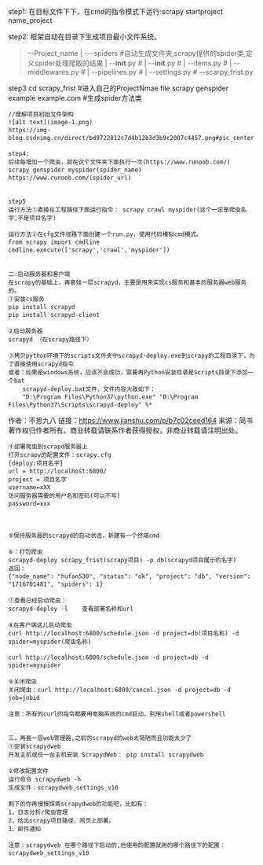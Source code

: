 step1:
在目标文件下下，在cmd的指令模式下运行:scrapy startproject name_project

step2:
框架自动在目录下生成项目最小文件系统。

> --Project_name
   | ---spiders #自动生成文件夹,scrapy提供的spider类,定义spider处理爬取的结果
       | --__init__.py #
   | --__init__.py #
   | --items.py #
   | --middlewares.py #
   | --pipelines.py #
   | --settings.py #
   --scarpy_frist.py

   step3
   cd scrapy_frist #进入自己的ProjectNmae file
   scrapy genspider example example.com #生成spider方法类

    //理解项目初始文件架构
    ![alt text](image-1.png)
    https://img-blog.csdnimg.cn/direct/bd9722812c7d4b12b3d3b9c2007c4457.png#pic_center

    step4:
    后续每增加一个爬虫，就在这个文件夹下面执行一次(https://www.runoob.com/)
    scrapy genspider myspider(spider_name) https://www.runoob.com/(spider_url)


    step5
    运行方法①直接在工程路径下面运行指令： scrapy crawl myspider(这个一定是爬虫名字,不是项目名字)

    运行方法②在cfg文件径路下面创建一个run.py，使用代码模拟cmd模式。
    from scrapy import cmdline
    cmdline.execute(['scrapy','crawl','myspider'])


    二:启动服务器和客户端
    在scrapy的基础上，再套娃一层scrapyd，主要是用来实现cs服务和基本的服务器web服务的。
    ①安装cs服务
    pip install scrapyd
    pip install scrapyd-client

    ②启动服务器
    scrapyd （在scrapy路径下）

    ③拷贝python环境下的scripts文件夹中scrapyd-deploy.exe到scrapy的工程目录下，为了直接使用scrapyd指令
    或者：如果是windows系统，应该不会成功，需要再Python安装目录是Scripts目录下添加一个bat 
        scrapyd-deploy.bat文件，文件内容大致如下：
        "D:\Program Files\Python37\python.exe" "D:\Program Files\Python37\Scripts\scrapyd-deploy" %*

作者：不思九八
链接：https://www.jianshu.com/p/b7c02ceed164
来源：简书
著作权归作者所有。商业转载请联系作者获得授权，非商业转载请注明出处。

    ④部署爬虫到scrapd服务器上
    打开scrapy的配置文件：scrapy.cfg
    [deploy:项目名字]
    url = http://localhost:6800/
    project = 项目名字
    username=xXX
    访问服务器需要的用户名和密码(可以不写)
    password=xxx

    

    ⑤保持服务器的scrapyd的启动状态，新建有一个终端cmd

    ⑥：打包爬虫
    scrapyd-deploy scrapy_frist(scrapy项目) -p db(scrapyd项目展示的名字)
    返回：
    {"node_name": "hufan530", "status": "ok", "project": "db", "version": "1716701481", "spiders": 1}

    ⑦查看已经启动爬虫：
    scrapyd-deploy -l    查看部署名称和url

    ⑧在客户端这儿启动爬虫
    curl http://localhost:6800/schedule.json -d project=db(项目名称) -d spider=myspider(爬虫名称)

    curl http://localhost:6800/schedule.json -d project=db -d spider=myspider

    ⑨关闭爬虫
    关闭爬虫：curl http://localhost:6800/cancel.json -d project=db -d job=jobid

    注意：所有的curl的指令都要用电脑系统的cmd启动，别用shell或者powershell


    三，再套一层web管理器,之前的scrapyd的web太简陋而且功能太少了
    ①安装scrapydweb
    开发主机或任一台主机安装 ScrapydWeb： pip install scrapydweb

    ②修改配置文件
    运行命令 scrapydweb -h
    生成文件：scrapydweb_settings_v10

    剩下的你再慢慢探索scrapydweb的功能吧，比如有：
    1，日志分析/爬虫管理
    2，给出scrapy项目路径，网页上部署。
    3，邮件通知

    注意：scrapydweb 在哪个路径下启动的,他使用的配置就用的哪个路径下的配置：scrapydweb_settings_v10

